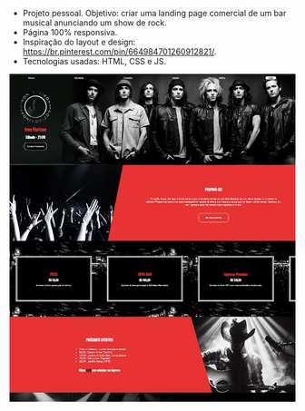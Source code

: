 - Projeto pessoal. Objetivo: criar uma landing page comercial de um bar musical anunciando um show de rock.
- Página 100% responsiva.
- Inspiração do layout e design: https://br.pinterest.com/pin/664984701260912821/.
- Tecnologias usadas: HTML, CSS e JS.

![Preview](images/screenshot.jpg)
